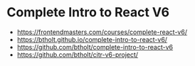 # Complete Intro to React V6

* <https://frontendmasters.com/courses/complete-react-v6/>
* <https://btholt.github.io/complete-intro-to-react-v6/>
* <https://github.com/btholt/complete-intro-to-react-v6>
* <https://github.com/btholt/citr-v6-project/>
